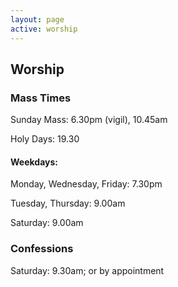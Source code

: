 ```yaml
---
layout: page
active: worship
---
```


## <a id="worship"> </a>Worship

### Mass Times

Sunday Mass: 6.30pm (vigil), 10.45am

Holy Days: 19.30

#### Weekdays: 

Monday, Wednesday, Friday: 7.30pm

Tuesday, Thursday: 9.00am

Saturday: 9.00am

### Confessions

Saturday: 9.30am; or by appointment

